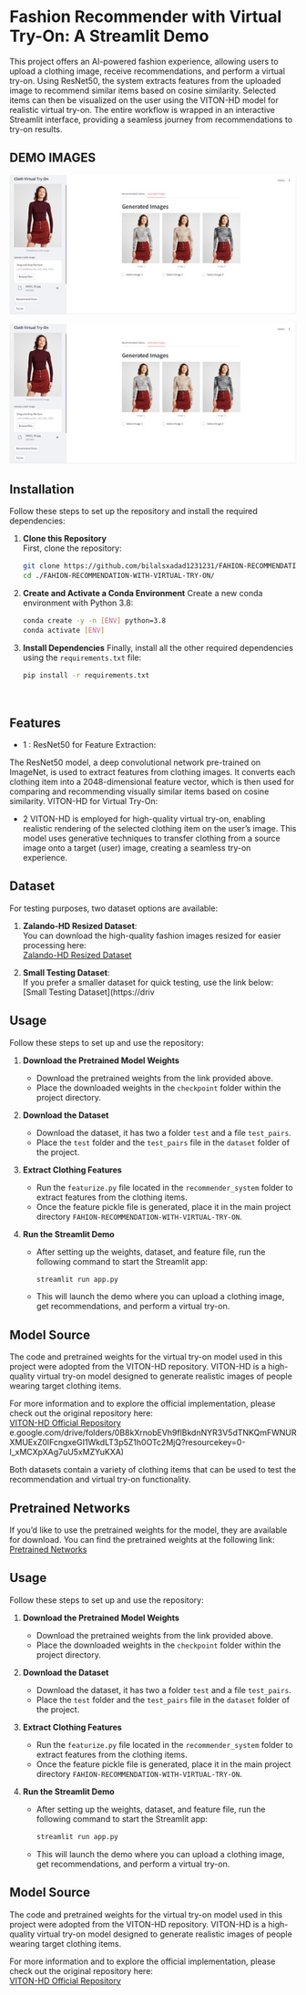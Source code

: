 
# Fashion Recommender with Virtual Try-On: A Streamlit Demo

This project offers an AI-powered fashion experience, allowing users to upload a clothing image, receive recommendations, and perform a virtual try-on. Using ResNet50, the system extracts features from the uploaded image to recommend similar items based on cosine similarity. Selected items can then be visualized on the user using the VITON-HD model for realistic virtual try-on. The entire workflow is wrapped in an interactive Streamlit interface, providing a seamless journey from recommendations to try-on results.

## DEMO IMAGES
![Recommended Dress](https://github.com/bilalsxadad1231231/FAHION-RECOMMENDATION-WITH-VIRTUAL-TRY-ON/blob/main/Pictures/RECOMMEND_DRESS.jpg)

![Virtual Try-On Result](https://github.com/bilalsxadad1231231/FAHION-RECOMMENDATION-WITH-VIRTUAL-TRY-ON/blob/main/Pictures/TRY-ON.jpg)
## Installation

Follow these steps to set up the repository and install the required dependencies:

1. **Clone this Repository**  
   First, clone the repository:
   ```bash
   git clone https://github.com/bilalsxadad1231231/FAHION-RECOMMENDATION-WITH-VIRTUAL-TRY-ON.git
   cd ./FAHION-RECOMMENDATION-WITH-VIRTUAL-TRY-ON/

2. **Create and Activate a Conda Environment**
Create a new conda environment with Python 3.8:

    ```bash
    conda create -y -n [ENV] python=3.8
    conda activate [ENV]

3. **Install Dependencies**
Finally, install all the other required dependencies using the `requirements.txt` file:

    ```bash
    pip install -r requirements.txt




## Features

- 1 : ResNet50 for Feature Extraction:

The ResNet50 model, a deep convolutional network pre-trained on ImageNet, is used to extract features from clothing images. It converts each clothing item into a 2048-dimensional feature vector, which is then used for comparing and recommending visually similar items based on cosine similarity.
VITON-HD for Virtual Try-On:

- 2 VITON-HD is employed for high-quality virtual try-on, enabling realistic rendering of the selected clothing item on the user’s image. This model uses generative techniques to transfer clothing from a source image onto a target (user) image, creating a seamless try-on experience.

## Dataset

For testing purposes, two dataset options are available:

1. **Zalando-HD Resized Dataset**:  
   You can download the high-quality fashion images resized for easier processing here:  
   [Zalando-HD Resized Dataset](https://www.dropbox.com/s/10bfat0kg4si1bu/zalando-hd-resized.zip?dl=0)

2. **Small Testing Dataset**:  
   If you prefer a smaller dataset for quick testing, use the link below:  
   [Small Testing Dataset](https://driv

## Usage

Follow these steps to set up and use the repository:

1. **Download the Pretrained Model Weights**  
   - Download the pretrained weights from the link provided above.
   - Place the downloaded weights in the `checkpoint` folder within the project directory.

2. **Download the Dataset**  
   - Download the dataset, it has two a folder `test` and a file `test_pairs`.
   - Place the `test` folder and the `test_pairs` file in the `dataset` folder of the project.

3. **Extract Clothing Features**  
   - Run the `featurize.py` file located in the `recommender_system` folder to extract features from the clothing items.
   - Once the feature pickle file is generated, place it in the main project directory `FAHION-RECOMMENDATION-WITH-VIRTUAL-TRY-ON`.

4. **Run the Streamlit Demo**  
   - After setting up the weights, dataset, and feature file, run the following command to start the Streamlit app:
     ```bash
     streamlit run app.py
     ```
   - This will launch the demo where you can upload a clothing image, get recommendations, and perform a virtual try-on.
## Model Source

The code and pretrained weights for the virtual try-on model used in this project were adopted from the VITON-HD repository. VITON-HD is a high-quality virtual try-on model designed to generate realistic images of people wearing target clothing items.

For more information and to explore the official implementation, please check out the original repository here:  
[VITON-HD Official Repository](https://github.com/shadow2496/VITON-HD)
e.google.com/drive/folders/0B8kXrnobEVh9flBkdnNYR3V5dTNKQmFWNURXMUExZ0lFcngxeGI1WkdLT3p5Z1h0OTc2MjQ?resourcekey=0-l_xMCXpXAg7uU5xMZYuKXA)

Both datasets contain a variety of clothing items that can be used to test the recommendation and virtual try-on functionality.
## Pretrained Networks

If you’d like to use the pretrained weights for the model, they are available for download. You can find the pretrained weights at the following link:  
[Pretrained Networks](https://drive.google.com/drive/folders/0B8kXrnobEVh9fnJHX3lCZzEtd20yUVAtTk5HdWk2OVV0RGl6YXc0NWhMOTlvb1FKX3Z1OUk?resourcekey=0-OIXHrDwCX8ChjypUbJo4fQ&usp=sharing)


## Usage

Follow these steps to set up and use the repository:

1. **Download the Pretrained Model Weights**  
   - Download the pretrained weights from the link provided above.
   - Place the downloaded weights in the `checkpoint` folder within the project directory.

2. **Download the Dataset**  
   - Download the dataset, it has two a folder `test` and a file `test_pairs`.
   - Place the `test` folder and the `test_pairs` file in the `dataset` folder of the project.

3. **Extract Clothing Features**  
   - Run the `featurize.py` file located in the `recommender_system` folder to extract features from the clothing items.
   - Once the feature pickle file is generated, place it in the main project directory `FAHION-RECOMMENDATION-WITH-VIRTUAL-TRY-ON`.

4. **Run the Streamlit Demo**  
   - After setting up the weights, dataset, and feature file, run the following command to start the Streamlit app:
     ```bash
     streamlit run app.py
     ```
   - This will launch the demo where you can upload a clothing image, get recommendations, and perform a virtual try-on.
## Model Source

The code and pretrained weights for the virtual try-on model used in this project were adopted from the VITON-HD repository. VITON-HD is a high-quality virtual try-on model designed to generate realistic images of people wearing target clothing items.

For more information and to explore the official implementation, please check out the original repository here:  
[VITON-HD Official Repository](https://github.com/shadow2496/VITON-HD)
